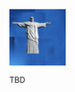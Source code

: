 <img src="https://github.com/nwanne56/nwanne56/blob/main/src/classic.gif" float="left" width="20%" title="sup">
</br>

TBD
<!--
**nwanne56/nwanne56** is a ✨ _special_ ✨ repository because its `README.md` (this file) appears on your GitHub profile.

Here are some ideas to get you started:

- 🔭 I’m currently working on ...
- 🌱 I’m currently learning ...
- 👯 I’m looking to collaborate on ...
- 🤔 I’m looking for help with ...
- 💬 Ask me about ...
- 📫 How to reach me: ...
- 😄 Pronouns: ...
- ⚡ Fun fact: ...
-->
